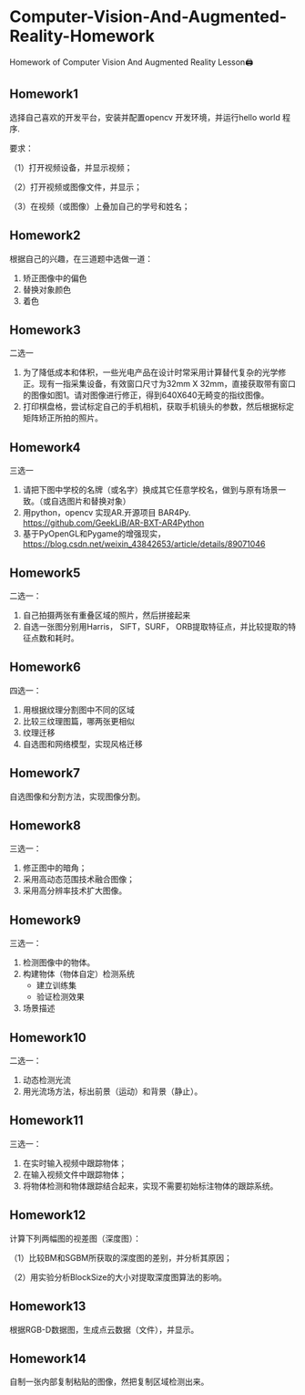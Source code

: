 # Computer-Vision-And-Augmented-Reality-Homework
Homework of Computer Vision And Augmented Reality Lesson🖨



## Homework1

选择自己喜欢的开发平台，安装并配置opencv 开发环境，并运行hello world 程序.

要求：

（1）打开视频设备，并显示视频；

（2）打开视频或图像文件，并显示；

（3）在视频（或图像）上叠加自己的学号和姓名；



## Homework2

根据自己的兴趣，在三道题中选做一道：

1. 矫正图像中的偏色
2. 替换对象颜色
3. 着色



## Homework3

二选一

1. 为了降低成本和体积，一些光电产品在设计时常采用计算替代复杂的光学修正。现有一指采集设备，有效窗口尺寸为32mm X 32mm，直接获取带有窗口的图像如图1。请对图像进行修正，得到640X640无畸变的指纹图像。
2. 打印棋盘格，尝试标定自己的手机相机，获取手机镜头的参数，然后根据标定矩阵矫正所拍的照片。



## Homework4

三选一

1. 请把下图中学校的名牌（或名字）换成其它任意学校名，做到与原有场景一致。（或自选图片和替换对象）
2. 用python，opencv 实现AR.开源项目 BAR4Py. https://github.com/GeekLiB/AR-BXT-AR4Python
3. 基于PyOpenGL和Pygame的增强现实，https://blog.csdn.net/weixin_43842653/article/details/89071046



## Homework5

二选一：

1. 自己拍摄两张有重叠区域的照片，然后拼接起来
2. 自选一张图分别用Harris， SIFT，SURF， ORB提取特征点，并比较提取的特征点数和耗时。



## Homework6

四选一：

1. 用根据纹理分割图中不同的区域
2. 比较三纹理图篇，哪两张更相似
3. 纹理迁移
4. 自选图和网络模型，实现风格迁移



## Homework7

自选图像和分割方法，实现图像分割。



## Homework8

三选一：

1. 修正图中的暗角；
2. 采用高动态范围技术融合图像；
3. 采用高分辨率技术扩大图像。

## Homework9

三选一：

1. 检测图像中的物体。
2. 构建物体（物体自定）检测系统
   - 建立训练集
   - 验证检测效果
3. 场景描述

## Homework10

二选一：

1. 动态检测光流
2. 用光流场方法，标出前景（运动）和背景（静止）。

## Homework11

三选一：

1. 在实时输入视频中跟踪物体；
2. 在输入视频文件中跟踪物体；
3. 将物体检测和物体跟踪结合起来，实现不需要初始标注物体的跟踪系统。

## Homework12

计算下列两幅图的视差图（深度图）：

（1）比较BM和SGBM所获取的深度图的差别，并分析其原因；

（2）用实验分析BlockSize的大小对提取深度图算法的影响。

## Homework13

根据RGB-D数据图，生成点云数据（文件），并显示。

## Homework14

自制一张内部复制粘贴的图像，然把复制区域检测出来。

